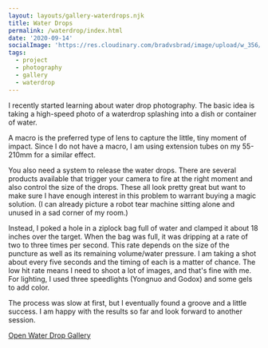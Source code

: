 ```yaml
---
layout: layouts/gallery-waterdrops.njk
title: Water Drops
permalink: /waterdrop/index.html
date: '2020-09-14'
socialImage: 'https://res.cloudinary.com/bradvsbrad/image/upload/w_356/posts/20200831-DSC01601-Edit.jpg'
tags:
  - project
  - photography
  - gallery
  - waterdrop
---
```


I recently started learning about water drop photography.  The basic idea is taking a high-speed photo of a waterdrop splashing into a dish or container of water.

A macro is the preferred type of lens to capture the little, tiny moment of impact.  Since I do not have a macro, I am using extension tubes on my 55-210mm for a similar effect.

You also need a system to release the water drops. There are several products available that trigger your camera to fire at the right moment and also control the size of the drops.  These all look pretty great but want to make sure I have enough interest in this problem to warrant buying a magic solution.  (I can already picture a robot tear machine sitting alone and unused in a sad corner of my room.)

Instead, I poked a hole in a ziplock bag full of water and clamped it about 18 inches over the target. When the bag was full, it was dripping at a rate of two to three times per second.  This rate depends on the size of the puncture as well as its remaining volume/water pressure. I am taking a shot about every five seconds and the timing of each is a matter of chance.  The low hit rate means I need to shoot a lot of images, and that's fine with me. For lighting, I used three speedlights (Yongnuo and Godox) and some gels to add color.

The process was slow at first, but I eventually found a groove and a little success.  I am happy with the results so far and look forward to another session.

<a href="javascript:;" data-fancybox-trigger="images" data-fancybox-index="1">Open Water Drop Gallery</a>
<!-- [View Water Drop Gallery](/photos/waterdrop/) -->
